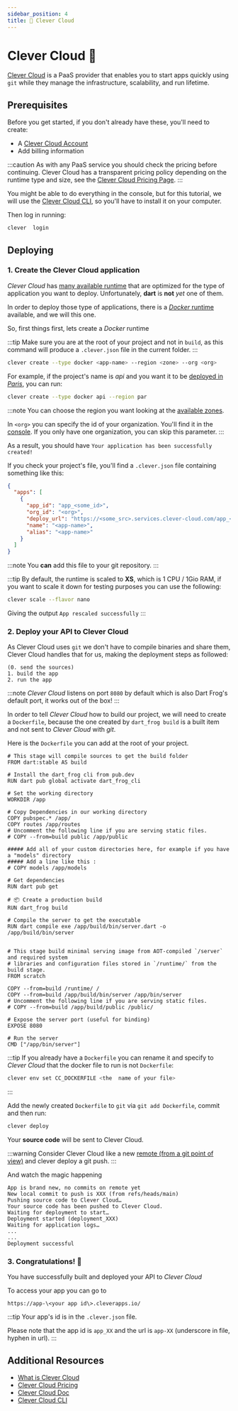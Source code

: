 ```yaml
---
sidebar_position: 4
title: 💎 Clever Cloud
---
```


# Clever Cloud 💎

[Clever Cloud](https://www.clever-cloud.com/) is a PaaS provider that enables you to start apps quickly using `git` while they manage the infrastructure, scalability, and run lifetime.

## Prerequisites

Before you get started, if you don't already have these, you'll need to create:

- A [Clever Cloud Account](https://api.clever-cloud.com/v2/sessions/signup)
- Add billing information

:::caution
As with any PaaS service you should check the pricing before continuing. Clever Cloud has a transparent pricing policy depending on the runtime type and size, see the [Clever Cloud Pricing Page](https://www.clever-cloud.com/pricing/).
:::

You might be able to do everything in the console, but for this tutorial, we will use the [Clever Cloud CLI](https://www.clever-cloud.com/doc/reference/clever-tools/getting_started/), so you'll have to install it on your computer.

Then log in running:

```bash
clever  login
```

## Deploying

### 1. Create the Clever Cloud application

_Clever Cloud_ has [many available runtime](https://www.clever-cloud.com/product/) that are optimized for the type of application you want to deploy. Unfortunately, **dart** is **not** _yet_ one of them.

In order to deploy those type of applications, there is a [_Docker_ runtime](https://www.clever-cloud.com/doc/deploy/application/docker/docker/) available, and we will this one.

So, first things first, lets create a _Docker_ runtime

:::tip
Make sure you are at the root of your project and not in `build`, as this command will produce a `.clever.json` file in the current folder.
:::

```bash
clever create --type docker <app-name> --region <zone> --org <org>
```

For example, if the project's name is _api_ and you want it to be [deployed in _Paris_](https://www.clever-cloud.com/blog/features/2020/11/05/ovh-clever-cloud-zones/), you can run:

```bash
clever create --type docker api --region par
```

:::note
You can choose the region you want looking at the [available zones](https://www.clever-cloud.com/blog/features/2020/11/05/ovh-clever-cloud-zones/).

In `<org>` you can specify the id of your organization.
You'll find it in the [console](https://console.clever-cloud.com/). If you only have one organization, you can skip this parameter.
:::

As a result, you should have `Your application has been successfully created!`

If you check your project's file, you'll find a `.clever.json` file containing something like this:

```json
{
  "apps": [
    {
      "app_id": "app_<some_id>",
      "org_id": "<org>",
      "deploy_url": "https://<some_src>.services.clever-cloud.com/app_<some_id>.git",
      "name": "<app-name>",
      "alias": "<app-name>"
    }
  ]
}
```

:::note
You **can** add this file to your git repository.
:::

:::tip
By default, the runtime is scaled to **XS**, which is 1 CPU / 1Gio RAM, if you want to scale it down for testing purposes you can use the following:

```bash
clever scale --flavor nano
```

Giving the output `App rescaled successfully`
:::

### 2. Deploy your API to Clever Cloud

As Clever Cloud uses `git` we don't have to compile binaries and share them, Clever Cloud handles that for us, making the deployment steps as followed:

    (0. send the sources)
    1. build the app
    2. run the app

:::note
_Clever Cloud_ listens on port `8080` by default which is also Dart Frog's default port, it works out of the box!
:::

In order to tell _Clever Cloud_ how to build our project, we will need to create a `Dockerfile`, because the one created by `dart_frog build` is a built item and not sent to _Clever Cloud_ with _git_.

Here is the `Dockerfile` you can add at the root of your project.

```docker
# This stage will compile sources to get the build folder
FROM dart:stable AS build

# Install the dart_frog cli from pub.dev
RUN dart pub global activate dart_frog_cli

# Set the working directory
WORKDIR /app

# Copy Dependencies in our working directory
COPY pubspec.* /app/
COPY routes /app/routes
# Uncomment the following line if you are serving static files.
# COPY --from=build public /app/public

##### Add all of your custom directories here, for example if you have a "models" directory
##### Add a line like this :
# COPY models /app/models

# Get dependencies
RUN dart pub get

# 📦 Create a production build
RUN dart_frog build

# Compile the server to get the executable
RUN dart compile exe /app/build/bin/server.dart -o /app/build/bin/server


# This stage build minimal serving image from AOT-compiled `/server` and required system
# libraries and configuration files stored in `/runtime/` from the build stage.
FROM scratch

COPY --from=build /runtime/ /
COPY --from=build /app/build/bin/server /app/bin/server
# Uncomment the following line if you are serving static files.
# COPY --from=build /app/build/public /public/

# Expose the server port (useful for binding)
EXPOSE 8080

# Run the server
CMD ["/app/bin/server"]
```

:::tip
If you already have a `Dockerfile` you can rename it and specify to _Clever Cloud_ that the docker file to run is not `Dockerfile`:

```bash
clever env set CC_DOCKERFILE <the  name of your file>
```

:::

Add the newly created `Dockerfile` to `git` via `git add Dockerfile`, commit and then run:

```bash
clever deploy
```

Your **source code** will be sent to Clever Cloud.

:::warning
Consider Clever Cloud like a new [remote (from a git point of view)](https://git-scm.com/book/en/v2/Git-Basics-Working-with-Remotes) and clever deploy a git push.
:::

And watch the magic happening

```
App is brand new, no commits on remote yet
New local commit to push is XXX (from refs/heads/main)
Pushing source code to Clever Cloud…
Your source code has been pushed to Clever Cloud.
Waiting for deployment to start…
Deployment started (deployment_XXX)
Waiting for application logs…
...
...
Deployment successful
```

### 3. Congratulations! 🎉

You have successfully built and deployed your API to _Clever Cloud_

To access your app you can go to

`https://app-\<your app id\>.cleverapps.io/`

:::tip
Your app's id is in the `.clever.json` file.

Please note that the app id is `app_XX` and the url is `app-XX` (underscore in file, hyphen in url).
:::

## Additional Resources

- [What is Clever Cloud](https://www.clever-cloud.com/presentation/)
- [Clever Cloud Pricing](https://www.clever-cloud.com/pricing/)
- [Clever Cloud Doc](https://www.clever-cloud.com/doc/)
- [Clever Cloud CLI](https://www.clever-cloud.com/doc/getting-started/cli/)

